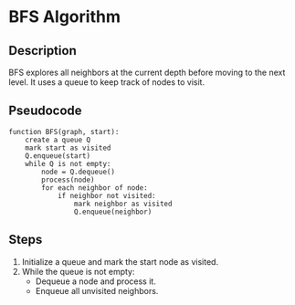 # BFS Algorithm

## Description

BFS explores all neighbors at the current depth before moving to the next level. It uses a queue to keep track of nodes to visit.

## Pseudocode

```
function BFS(graph, start):
    create a queue Q
    mark start as visited
    Q.enqueue(start)
    while Q is not empty:
        node = Q.dequeue()
        process(node)
        for each neighbor of node:
            if neighbor not visited:
                mark neighbor as visited
                Q.enqueue(neighbor)
```

## Steps

1. Initialize a queue and mark the start node as visited.
2. While the queue is not empty:
   - Dequeue a node and process it.
   - Enqueue all unvisited neighbors.
